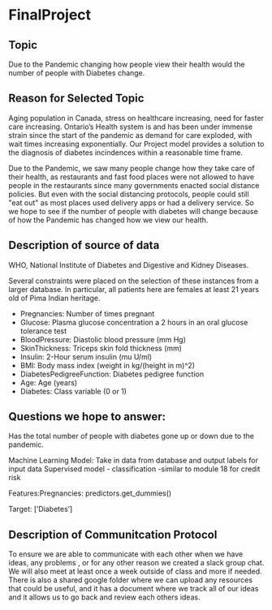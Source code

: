 # FinalProject
## Topic
Due to the Pandemic changing how people view their health would the number of people with Diabetes change.

## Reason for Selected Topic 
Aging population in Canada, stress on healthcare increasing, need for faster care increasing.  Ontario’s Health system is and has been under immense strain since the start of the pandemic as demand for care exploded, with wait times increasing exponentially. Our Project model provides a solution to the diagnosis of diabetes incindences within a reasonable time frame.

Due to the Pandemic, we saw many people change how they take care of their health, as restaurants and fast food places were not allowed to have people in the restaurants since many governments enacted social distance policies. But even with the social distancing protocols, people could still "eat out" as most places used delivery apps or had a delivery service. So we hope to see if the number of people with diabetes will change because of how the Pandemic has changed how we view our health.

## Description of source of data
WHO, National Institute of Diabetes and Digestive and Kidney Diseases. 

Several constraints were placed on the selection of these instances from a larger database. In particular, all patients here are females at least 21 years old of Pima Indian heritage.
* Pregnancies: Number of times pregnant
* Glucose: Plasma glucose concentration a 2 hours in an oral glucose tolerance test
* BloodPressure: Diastolic blood pressure (mm Hg)
* SkinThickness: Triceps skin fold thickness (mm)
* Insulin: 2-Hour serum insulin (mu U/ml)
* BMI: Body mass index (weight in kg/(height in m)^2)
* DiabetesPedigreeFunction: Diabetes pedigree function
* Age: Age (years)
* Diabetes: Class variable (0 or 1)


## Questions we hope to answer:
Has the total number of people with diabetes gone up or down due to the pandemic.

Machine Learning Model: Take in data from database 
and output labels for input data 
Supervised model - classification -similar to module 18 for credit risk

Features:Pregnancies: predictors.get_dummies()

Target: [‘Diabetes’]

## Description of Communitcation Protocol
To ensure we are able to communicate with each other when we have ideas, any problems , or for any other reason we created a slack group chat. We will also meet at least once a week outside of class and more if needed. There is also a shared google folder where we can upload any resources that could be useful, and it has a document where we track all of our ideas and it allows us to go back and review each others ideas.
